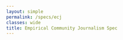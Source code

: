 ```yaml
---
layout: simple
permalink: /specs/ecj
classes: wide
title: Empirical Community Journalism Spec
---
```

